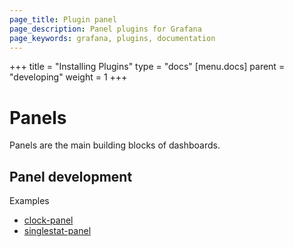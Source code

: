 ```yaml
---
page_title: Plugin panel
page_description: Panel plugins for Grafana
page_keywords: grafana, plugins, documentation
---
```



+++
title = "Installing Plugins"
type = "docs"
[menu.docs]
parent = "developing"
weight = 1
+++


# Panels

Panels are the main building blocks of dashboards.

## Panel development

Examples

- [clock-panel](https://github.com/LeonLi000/clock-panel)
- [singlestat-panel](https://github.com/LeonLi000/grafana/blob/master/public/app/plugins/panel/singlestat/module.ts)

